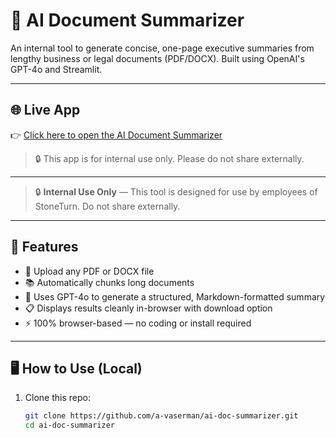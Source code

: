 # 📄 AI Document Summarizer

An internal tool to generate concise, one-page executive summaries from lengthy business or legal documents (PDF/DOCX). Built using OpenAI's GPT-4o and Streamlit.

---

## 🌐 Live App

👉 [Click here to open the AI Document Summarizer](https://ai-doc-summarizer.streamlit.app)

> 🔒 This app is for internal use only. Please do not share externally.

---

> 🔒 **Internal Use Only** — This tool is designed for use by employees of StoneTurn. Do not share externally.

---

## 🚀 Features

- 📎 Upload any PDF or DOCX file
- 📚 Automatically chunks long documents
- 🧠 Uses GPT-4o to generate a structured, Markdown-formatted summary
- 📋 Displays results cleanly in-browser with download option
- ⚡ 100% browser-based — no coding or install required

---

## 🖥️ How to Use (Local)

1. Clone this repo:
   ```bash
   git clone https://github.com/a-vaserman/ai-doc-summarizer.git
   cd ai-doc-summarizer
